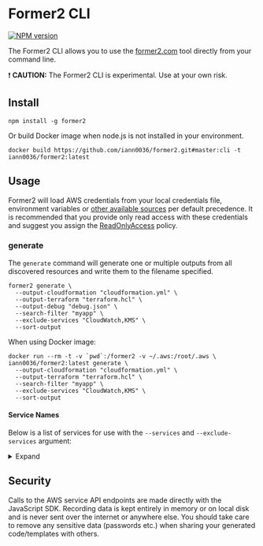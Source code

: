 # Former2 CLI

<span class="badge-npmversion"><a href="https://npmjs.org/package/former2" title="View this project on NPM"><img src="https://img.shields.io/npm/v/former2.svg" alt="NPM version" /></a></span>

The Former2 CLI allows you to use the [former2.com](https://former2.com) tool directly from your command line.

:exclamation: **CAUTION:** The Former2 CLI is experimental. Use at your own risk.

## Install

```
npm install -g former2
```

Or build Docker image when node.js is not installed in your environment.

```
docker build https://github.com/iann0036/former2.git#master:cli -t iann0036/former2:latest
```

## Usage

Former2 will load AWS credentials from your local credentials file, environment variables or [other available sources](https://docs.aws.amazon.com/sdk-for-javascript/v2/developer-guide/setting-credentials-node.html) per default precedence. It is recommended that you provide only read access with these credentials and suggest you assign the [ReadOnlyAccess](https://console.aws.amazon.com/iam/home?#/policies/arn:aws:iam::aws:policy/ReadOnlyAccess) policy.

### generate

The `generate` command will generate one or multiple outputs from all discovered resources and write them to the filename specified.

```
former2 generate \
  --output-cloudformation "cloudformation.yml" \
  --output-terraform "terraform.hcl" \
  --output-debug "debug.json" \
  --search-filter "myapp" \
  --exclude-services "CloudWatch,KMS" \
  --sort-output
```

When using Docker image:

```
docker run --rm -t -v `pwd`:/former2 -v ~/.aws:/root/.aws \
iann0036/former2:latest generate \
  --output-cloudformation "cloudformation.yml" \
  --output-terraform "terraform.hcl" \
  --search-filter "myapp" \
  --exclude-services "CloudWatch,KMS" \
  --sort-output
```

#### Service Names

Below is a list of services for use with the `--services` and `--exclude-services` argument:

<details><summary>Expand</summary>

* Amplify
* APIGateway
* AppConfig
* AppMesh
* AppStream
* AppSync
* Athena
* AutoScaling
* Backup
* Batch
* Budgets
* CertificateManager
* Cloud9
* CloudFront
* CloudHSM
* CloudMap
* CloudTrail
* CloudWatch
* CodeBuild
* CodeCommit
* CodeDeploy
* CodeGuru
* CodePipeline
* CodeStar
* Cognito
* Config
* CostExplorer
* DataPipeline
* DataSync
* Detective
* DeviceFarm
* DirectConnect
* DirectoryService
* DatabaseMigrationService
* DocumentDB
* DynamoDB
* EC2
* EC2ImageBuilder
* ECR
* ECS
* EFS
* EKS
* ElastiCache
* ElasticBeanstalk
* Elasticsearch
* ElasticTranscoder
* EMR
* EventBridge
* FSx
* GameLift
* Glacier
* GlobalAccelerator
* Glue
* Greengrass
* GroundStation
* GuardDuty
* IAM
* Inspector
* 1Click
* Analytics
* Core
* Events
* ThingsGraph
* Kinesis
* KMS
* LakeFormation
* Lambda
* LicenseManager
* Lightsail
* Macie
* ManagedBlockchain
* MediaConvert
* MediaLive
* MediaPackage
* MediaStore
* MSK
* Neptune
* OpsWorks
* Organizations
* Pinpoint
* QLDB
* QuickSight
* ResourceAccessManager
* RDS
* Redshift
* ResourceGroups
* RoboMaker
* Route53
* S3
* SageMaker
* SecretsManager
* SecurityHub
* ServiceCatalog
* ServiceQuotas
* SES
* SNS
* SQS
* StepFunctions
* StorageGateway
* SWF
* SystemsManager
* Transfer
* VPC
* WAFAndShield
* WorkLink
* WorkSpaces
* XRay
</details>

## Security

Calls to the AWS service API endpoints are made directly with the JavaScript SDK. Recording data is kept entirely in memory or on local disk and is never sent over the internet or anywhere else. You should take care to remove any sensitive data (passwords etc.) when sharing your generated code/templates with others.
